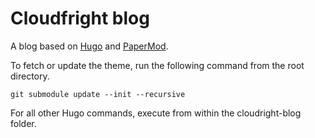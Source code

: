 # Cloudfright blog 

A blog based on [Hugo](https://gohugo.io/) and [PaperMod](https://github.com/adityatelange/hugo-PaperMod). 

To fetch or update the theme, run the following command from the root directory.

```
git submodule update --init --recursive
```


For all other Hugo commands, execute from within the cloudright-blog folder.
